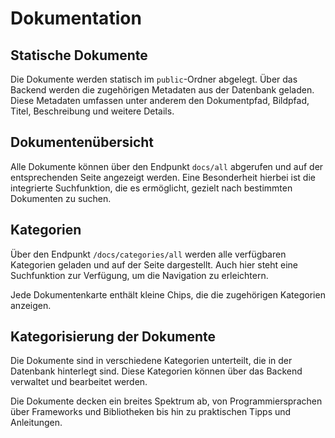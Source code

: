 # Dokumentation

## Statische Dokumente

Die Dokumente werden statisch im `public`-Ordner abgelegt. Über das Backend werden die zugehörigen Metadaten aus der Datenbank geladen. Diese Metadaten umfassen unter anderem den Dokumentpfad, Bildpfad, Titel, Beschreibung und weitere Details.

## Dokumentenübersicht

Alle Dokumente können über den Endpunkt `docs/all` abgerufen und auf der entsprechenden Seite angezeigt werden. Eine Besonderheit hierbei ist die integrierte Suchfunktion, die es ermöglicht, gezielt nach bestimmten Dokumenten zu suchen.

## Kategorien

Über den Endpunkt `/docs/categories/all` werden alle verfügbaren Kategorien geladen und auf der Seite dargestellt. Auch hier steht eine Suchfunktion zur Verfügung, um die Navigation zu erleichtern.

Jede Dokumentenkarte enthält kleine Chips, die die zugehörigen Kategorien anzeigen.

## Kategorisierung der Dokumente

Die Dokumente sind in verschiedene Kategorien unterteilt, die in der Datenbank hinterlegt sind. Diese Kategorien können über das Backend verwaltet und bearbeitet werden.

Die Dokumente decken ein breites Spektrum ab, von Programmiersprachen über Frameworks und Bibliotheken bis hin zu praktischen Tipps und Anleitungen.
